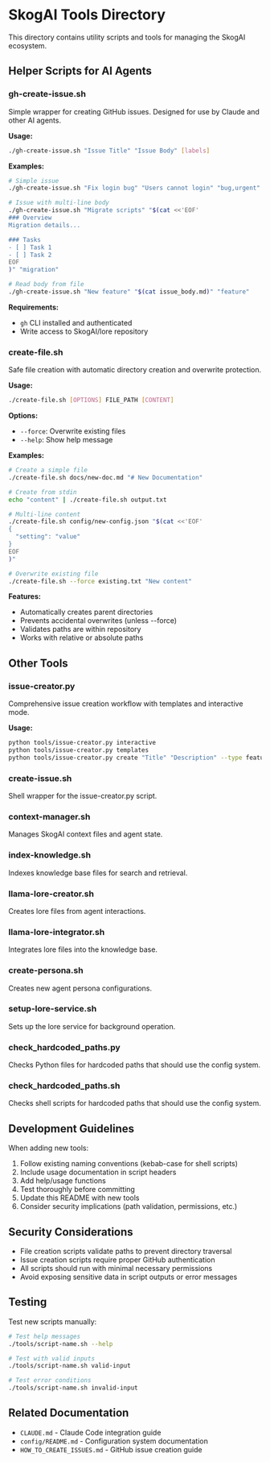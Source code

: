 # SkogAI Tools Directory

This directory contains utility scripts and tools for managing the SkogAI ecosystem.

## Helper Scripts for AI Agents

### gh-create-issue.sh
Simple wrapper for creating GitHub issues. Designed for use by Claude and other AI agents.

**Usage:**
```bash
./gh-create-issue.sh "Issue Title" "Issue Body" [labels]
```

**Examples:**
```bash
# Simple issue
./gh-create-issue.sh "Fix login bug" "Users cannot login" "bug,urgent"

# Issue with multi-line body
./gh-create-issue.sh "Migrate scripts" "$(cat <<'EOF'
### Overview
Migration details...

### Tasks
- [ ] Task 1
- [ ] Task 2
EOF
)" "migration"

# Read body from file
./gh-create-issue.sh "New feature" "$(cat issue_body.md)" "feature"
```

**Requirements:**
- `gh` CLI installed and authenticated
- Write access to SkogAI/lore repository

### create-file.sh
Safe file creation with automatic directory creation and overwrite protection.

**Usage:**
```bash
./create-file.sh [OPTIONS] FILE_PATH [CONTENT]
```

**Options:**
- `--force`: Overwrite existing files
- `--help`: Show help message

**Examples:**
```bash
# Create a simple file
./create-file.sh docs/new-doc.md "# New Documentation"

# Create from stdin
echo "content" | ./create-file.sh output.txt

# Multi-line content
./create-file.sh config/new-config.json "$(cat <<'EOF'
{
  "setting": "value"
}
EOF
)"

# Overwrite existing file
./create-file.sh --force existing.txt "New content"
```

**Features:**
- Automatically creates parent directories
- Prevents accidental overwrites (unless --force)
- Validates paths are within repository
- Works with relative or absolute paths

## Other Tools

### issue-creator.py
Comprehensive issue creation workflow with templates and interactive mode.

**Usage:**
```bash
python tools/issue-creator.py interactive
python tools/issue-creator.py templates
python tools/issue-creator.py create "Title" "Description" --type feature
```

### create-issue.sh
Shell wrapper for the issue-creator.py script.

### context-manager.sh
Manages SkogAI context files and agent state.

### index-knowledge.sh
Indexes knowledge base files for search and retrieval.

### llama-lore-creator.sh
Creates lore files from agent interactions.

### llama-lore-integrator.sh
Integrates lore files into the knowledge base.

### create-persona.sh
Creates new agent persona configurations.

### setup-lore-service.sh
Sets up the lore service for background operation.

### check_hardcoded_paths.py
Checks Python files for hardcoded paths that should use the config system.

### check_hardcoded_paths.sh
Checks shell scripts for hardcoded paths that should use the config system.

## Development Guidelines

When adding new tools:
1. Follow existing naming conventions (kebab-case for shell scripts)
2. Include usage documentation in script headers
3. Add help/usage functions
4. Test thoroughly before committing
5. Update this README with new tools
6. Consider security implications (path validation, permissions, etc.)

## Security Considerations

- File creation scripts validate paths to prevent directory traversal
- Issue creation scripts require proper GitHub authentication
- All scripts should run with minimal necessary permissions
- Avoid exposing sensitive data in script outputs or error messages

## Testing

Test new scripts manually:
```bash
# Test help messages
./tools/script-name.sh --help

# Test with valid inputs
./tools/script-name.sh valid-input

# Test error conditions
./tools/script-name.sh invalid-input
```

## Related Documentation

- `CLAUDE.md` - Claude Code integration guide
- `config/README.md` - Configuration system documentation
- `HOW_TO_CREATE_ISSUES.md` - GitHub issue creation guide

